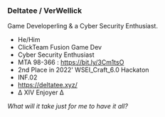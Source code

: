 ### **Deltatee / VerWellick**

Game Developerling & a Cyber Security Enthusiast.

 - He/Him
 - ClickTeam Fusion Game Dev
 - Cyber Security Enthusiast
 - MTA 98-366 : https://bit.ly/3Cm1tsO
 - 2nd Place in 2022' WSEI_Craft_6.0 Hackaton
 - INF.02
 - https://deltatee.xyz/
 - Δ XIV Enjoyer Δ
 
 _What will it take just for me to have it all?_
